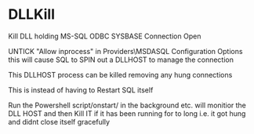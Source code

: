 # DLLKill
Kill DLL holding MS-SQL ODBC SYSBASE Connection Open 

UNTICK "Allow inprocess" in Providers\MSDASQL Configuration Options this will cause SQL to SPIN out a DLLHOST to manage the connection 

This DLLHOST process can be killed removing any hung connections 

This is instead of having to Restart SQL itself 

Run the Powershell script/onstart/ in the background etc. will monitior the DLL HOST and then Kill IT if it has been running for to long i.e. it got hung and didnt close itself gracefully 
